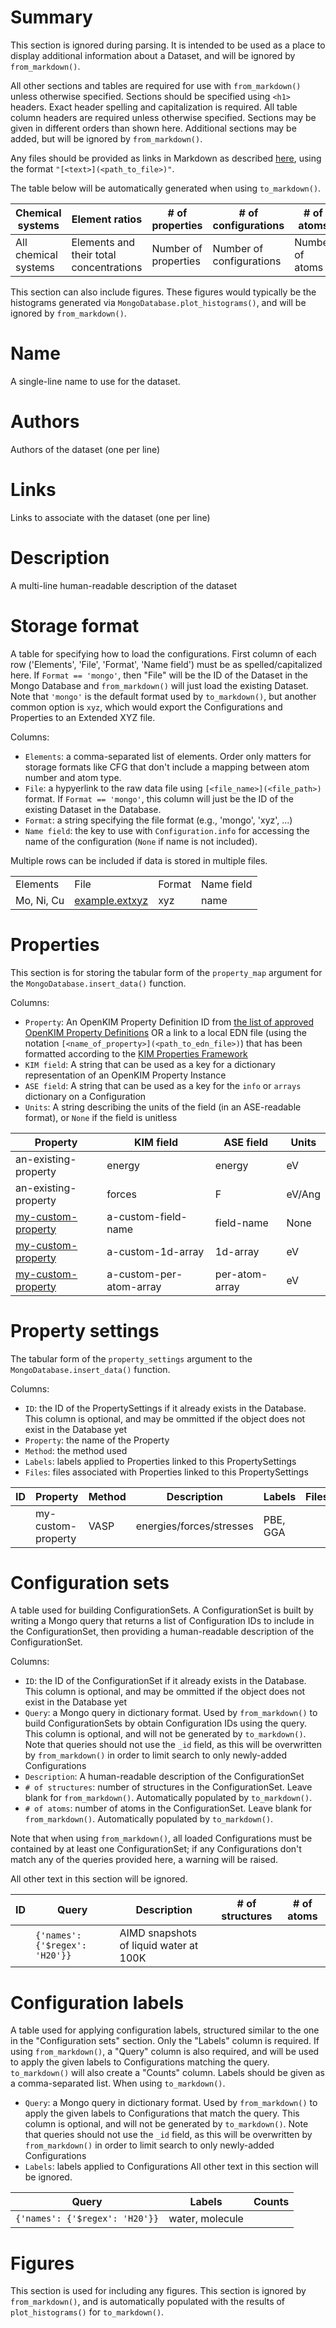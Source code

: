 # Summary

This section is ignored during parsing. It is intended to be used as a place to
display additional information about a Dataset, and will be ignored by `from_markdown()`.

All other sections and tables are required for use with
`from_markdown()` unless otherwise specified. Sections should be specified using
`<h1>` headers. Exact header spelling and capitalization is required. All table
column headers are required unless otherwise specified. Sections may be given in
different orders than shown here. Additional sections may be added, but will be
ignored by `from_markdown()`.

Any files should be provided as links in Markdown as described
[here](https://www.markdownguide.org/basic-syntax/#links), using the format
`"[<text>](<path_to_file>)"`.


The table below will be automatically generated when using `to_markdown()`.

|Chemical systems|Element ratios|# of properties|# of configurations|# of atoms|
|---|---|---|---|---|
|All chemical systems|Elements and their total concentrations|Number of properties|Number of configurations|Number of atoms|

This section can also include figures. These figures would typically be the
histograms generated via `MongoDatabase.plot_histograms()`, and will be ignored
by `from_markdown()`.

# Name

A single-line name to use for the dataset.

# Authors

Authors of the dataset (one per line)

# Links

Links to associate with the dataset (one per line)

# Description

A multi-line human-readable description of the dataset

# Storage format

A table for specifying how to load the configurations. First column of each row
('Elements', 'File', 'Format', 'Name field') must be as spelled/capitalized
here. If `Format == 'mongo'`, then "File" will be the ID of the Dataset in the
Mongo Database and `from_markdown()` will just load the existing Dataset. Note
that `'mongo'` is the default format used by `to_markdown()`, but another common
option is `xyz`, which would export the Configurations and Properties to an
Extended XYZ file.

Columns:

* `Elements`: a comma-separated list of elements. Order only matters for storage
  formats like CFG that don't include a mapping between atom number and atom
  type.
* `File`: a hypyerlink to the raw data file using `[<file_name>](<file_path>)`
  format. If `Format == 'mongo'`, this column will just be the ID of the
  existing Dataset in the Database.
* `Format`: a string specifying the file format (e.g., 'mongo', 'xyz', ...)
* `Name field`: the key to use with `Configuration.info` for accessing the name
  of the configuration (`None` if name is not included).

Multiple rows can be included if data is stored in multiple files.

|||||
|---|---|---|---|
|Elements|File|Format|Name field|
| Mo, Ni, Cu | [example.extxyz](example.extxyz) | xyz | name |

# Properties

This section is for storing the tabular form of the `property_map` argument for
the `MongoDatabase.insert_data()` function.

Columns:

* `Property`: An OpenKIM Property Definition ID from [the list of approved OpenKIM Property
   Definitions](https://openkim.org/properties) OR a link to a local EDN file
   (using the notation `[<name_of_property>](<path_to_edn_file>)`) that has been
   formatted according to the [KIM Properties
   Framework](https://openkim.org/doc/schema/properties-framework/)
* `KIM field`: A string that can be used as a key for a dictionary
  representation of an OpenKIM Property Instance
* `ASE field`: A string that can be used as a key for the `info` or `arrays`
  dictionary on a Configuration
* `Units`: A string describing the units of the field (in an ASE-readable
  format), or `None` if the field is unitless

|Property|KIM field|ASE field|Units|
|---|---|---|---|
|an-existing-property|energy|energy|eV|
|an-existing-property|forces|F|eV/Ang|
|[my-custom-property](colabfit/tests/files/test_property.edn)|a-custom-field-name|field-name|None|
|[my-custom-property](colabfit/tests/files/test_property.edn)|a-custom-1d-array|1d-array|eV|
|[my-custom-property](colabfit/tests/files/test_property.edn)|a-custom-per-atom-array|per-atom-array|eV|



# Property settings

The tabular form of the `property_settings` argument to the
`MongoDatabase.insert_data()` function.

Columns:

* `ID`: the ID of the PropertySettings if it already exists in the
  Database. This column is optional, and may be ommitted if the object does not
  exist in the Database yet
* `Property`: the name of the Property
* `Method`: the method used
* `Labels`: labels applied to Properties linked to this PropertySettings
* `Files`: files associated with Properties linked to this PropertySettings

ID|Property|Method|Description|Labels|Files|
|---|---|---|---|---|---|
|| my-custom-property | VASP | energies/forces/stresses | PBE, GGA |  |

# Configuration sets

A table used for building ConfigurationSets. A ConfigurationSet is built by
writing a Mongo query that returns a list of Configuration IDs to include in the
ConfigurationSet, then providing a human-readable description of the
ConfigurationSet.

Columns:

* `ID`: the ID of the ConfigurationSet if it already exists in the
  Database. This column is optional, and may be ommitted if the object does not
  exist in the Database yet
* `Query`: a Mongo query in dictionary format. Used by `from_markdown()` to
  build ConfigurationSets by obtain Configuration IDs using the query. This
  column is optional, and will not be generated by `to_markdown()`. Note that
  queries should not use the `_id` field, as this will be overwritten by
  `from_markdown()` in order to limit search to only newly-added Configurations
* `Description`: A human-readable description of the ConfigurationSet
* `# of structures`: number of structures in the ConfigurationSet. Leave blank
  for `from_markdown()`. Automatically populated by `to_markdown()`.
* `# of atoms`: number of atoms in the ConfigurationSet. Leave blank
  for `from_markdown()`. Automatically populated by `to_markdown()`.

Note that when using `from_markdown()`, all loaded Configurations must be
contained by at least one ConfigurationSet; if any Configurations don't match
any of the queries provided here, a warning will be raised.

All other text in this section will be ignored.

ID|Query|Description|# of structures| # of atoms|
|---|---|---|---|---|
|| `{'names': {'$regex': 'H20'}}` | AIMD snapshots of liquid water at 100K | | |

# Configuration labels

A table used for applying configuration labels, structured similar to the one in
the "Configuration sets" section. Only the "Labels" column is required. If
using `from_markdown()`, a "Query" column is also required, and will be used to
apply the given labels to Configurations matching the query. `to_markdown()`
will also create a "Counts" column. Labels should be given as a
comma-separated list. When using `to_markdown()`.

* `Query`: a Mongo query in dictionary format. Used by `from_markdown()` to
  apply the given labels to Configurations that match the query. This
  column is optional, and will not be generated by `to_markdown()`. Note that
  queries should not use the `_id` field, as this will be overwritten by
  `from_markdown()` in order to limit search to only newly-added Configurations
* `Labels`: labels applied to Configurations
All other text in this section will be ignored.

|Query|Labels|Counts|
|---|---|---|
| `{'names': {'$regex': 'H20'}}` | water, molecule |  |

# Figures

This section is used for including any figures. This section is ignored by
`from_markdown()`, and is automatically populated with the results of
`plot_histograms()` for `to_markdown()`.